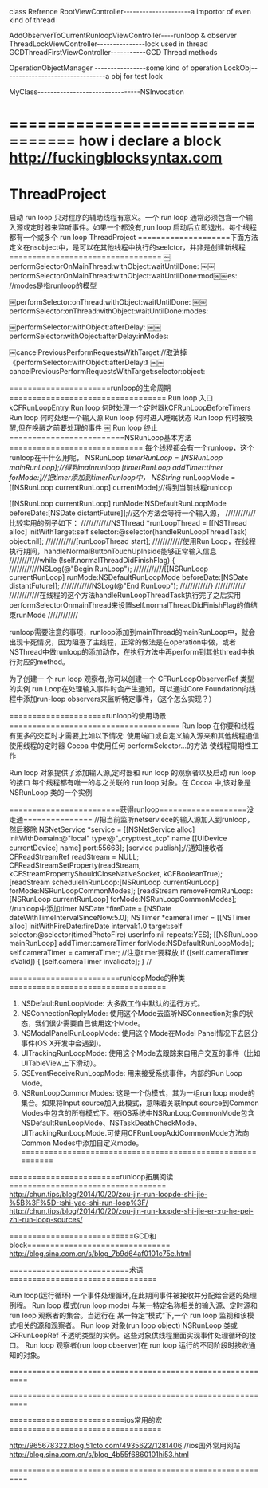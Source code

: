 class Refrence
RootViewController---------------------a importor of even kind of thread

AddObserverToCurrentRunloopViewController----runloop & observer
ThreadLockViewController---------------lock used in thread
GCDThreadFirstViewController-----------GCD Thread methods


OperationObjectManager ----------------some kind of operation
LockObj--------------------------------a obj for test lock

MyClass--------------------------------NSInvocation

=================================
how i declare a block
 http://fuckingblocksyntax.com
===================================



ThreadProject
=============
启动 run loop 只对程序的辅助线程有意义。一个 run loop 通常必须包含一个输 入源或定时器来监听事件。如果一个都没有,run loop 启动后立即退出。每个线程都有一个或多个 run loop
ThreadProject
====================下面方法定义在nsobject中，是可以在其他线程中执行的seelctor，并非是创建新线程=================================
￼performSelectorOnMainThread:withObject:waitUntilDone:
￼￼performSelectorOnMainThread:withObject:waitUntilDone:mod￼￼es:          //modes是指runloop的模型

￼performSelector:onThread:withObject:waitUntilDone:
￼￼performSelector:onThread:withObject:waitUntilDone:modes:

￼performSelector:withObject:afterDelay:
￼￼performSelector:withObject:afterDelay:inModes:

￼cancelPreviousPerformRequestsWithTarget://取消掉《performSelector:withObject:afterDelay:》
￼￼cancelPreviousPerformRequestsWithTarget:selector:object:

======================runloop的生命周期==================================
 Run loop 入口kCFRunLoopEntry
 Run loop 何时处理一个定时器kCFRunLoopBeforeTimers
 Run loop 何时处理一个输入源
 Run loop 何时进入睡眠状态
 Run loop 何时被唤醒,但在唤醒之前要处理的事件
￼ Run loop 终止
=========================NSRunLoop基本方法=============================
每个线程都会有一个runloop，这个runloop在干什么用呢，
NSRunLoop *timerRunLoop = [NSRunLoop mainRunLoop];//得到mainrunloop
[timerRunLoop addTimer:timer forMode:]//把timer添加到timerRunloop中，
NSString* runLoopMode = [[NSRunLoop currentRunLoop] currentMode];//得到当前线程runloop

[[NSRunLoop currentRunLoop] runMode:NSDefaultRunLoopMode beforeDate:[NSDate distantFuture]];//这个方法会等待一个输入源，
////////////比较实用的例子如下：
////////////NSThread *runLoopThread = [[NSThread alloc] initWithTarget:self selector:@selector(handleRunLoopThreadTask) object:nil];
////////////[runLoopThread start];
////////////使用Run Loop，在线程执行期间，handleNormalButtonTouchUpInside能够正常输入信息
////////////while (!self.normalThreadDidFinishFlag) {
////////////NSLog(@"Begin RunLoop");
////////////[[NSRunLoop currentRunLoop] runMode:NSDefaultRunLoopMode beforeDate:[NSDate distantFuture]];
////////////NSLog(@"End RunLoop");
////////////}
////////////
////////////在线程的这个方法handleRunLoopThreadTask执行完了之后实用performSelectorOnmainThread来设置self.normalThreadDidFinishFlag的值结束runMode
////////////



















runloop需要注意的事项，runloop添加到mainThread的mainRunLoop中，就会出现卡死情况，因为阻塞了主线程，正常的做法是在operation中做，或者NSThread中做runloop的添加动作，在执行方法中再perform到其他thread中执行对应的method。

为了创建一 个 run loop 观察者,你可以创建一个 CFRunLoopObserverRef 类型的实例
run Loop在处理输入事件时会产生通知，可以通过Core Foundation向线程中添加run-loop observers来监听特定事件，（这个怎么实现？）

=====================runloop的使用场景=====================================
Run loop 在你要和线程有更多的交互时才需要,比如以下情况:
 使用端口或自定义输入源来和其他线程通信
 使用线程的定时器
 Cocoa 中使用任何 performSelector...的方法
 使线程周期性工作

Run loop 对象提供了添加输入源,定时器和 run loop 的观察者以及启动 run loop 的接口
每个线程都有唯一的与之关联的 run loop 对象。在 Cocoa 中,该对象是 NSRunLoop 类的一个实例

========================获得runloop===================没走通===============
//把当前监听netserviece的输入源加入到runloop，然后移除
    NSNetService *service = [[NSNetService alloc] initWithDomain:@"local" type:@"_crypttest._tcp" name:[[UIDevice currentDevice] name] port:55663];
    [service publish];//通知接收者
    CFReadStreamRef readStream = NULL;
    CFReadStreamSetProperty(readStream, kCFStreamPropertyShouldCloseNativeSocket, kCFBooleanTrue);
    [readStream scheduleInRunLoop:[NSRunLoop currentRunLoop] forMode:NSRunLoopCommonModes];
    [readStream removeFromRunLoop:[NSRunLoop currentRunLoop] forMode:NSRunLoopCommonModes];
//runloop中添加timer
    NSDate *fireDate = [NSDate dateWithTimeIntervalSinceNow:5.0];
    NSTimer *cameraTimer = [[NSTimer alloc] initWithFireDate:fireDate interval:1.0 target:self selector:@selector(timedPhotoFire) userInfo:nil repeats:YES];
    [[NSRunLoop mainRunLoop] addTimer:cameraTimer forMode:NSDefaultRunLoopMode];
    self.cameraTimer = cameraTimer;
        //注意timer要释放
    if ([self.cameraTimer isValid])
    {
        [self.cameraTimer invalidate];
    }
//

========================runloopMode的种类==================================
1) NSDefaultRunLoopMode: 大多数工作中默认的运行方式。
2) NSConnectionReplyMode: 使用这个Mode去监听NSConnection对象的状态，我们很少需要自己使用这个Mode。
3) NSModalPanelRunLoopMode: 使用这个Mode在Model Panel情况下去区分事件(OS X开发中会遇到)。
4) UITrackingRunLoopMode: 使用这个Mode去跟踪来自用户交互的事件（比如UITableView上下滑动）。
5) GSEventReceiveRunLoopMode: 用来接受系统事件，内部的Run Loop Mode。
6) NSRunLoopCommonModes: 这是一个伪模式，其为一组run loop mode的集合。如果将Input source加入此模式，意味着关联Input source到Common Modes中包含的所有模式下。在iOS系统中NSRunLoopCommonMode包含NSDefaultRunLoopMode、NSTaskDeathCheckMode、UITrackingRunLoopMode.可使用CFRunLoopAddCommonMode方法向Common Modes中添加自定义mode。
==========================================================

========================runloop拓展阅读==================================
http://chun.tips/blog/2014/10/20/zou-jin-run-loopde-shi-jie-%5B%3F%5D-:shi-yao-shi-run-loop%3F/
http://chun.tips/blog/2014/10/20/zou-jin-run-loopde-shi-jie-er-:ru-he-pei-zhi-run-loop-sources/




===========================GCD和block===============================
http://blog.sina.com.cn/s/blog_7b9d64af0101c75e.html



==========================术语================================

Run loop(运行循环) 一个事件处理循环,在此期间事件被接收并分配给合适的处理例程。
 Run loop 模式(run loop mode)
与某一特定名称相关的输入源、定时源和 run loop 观察者的集合。当运行在 某一特定“模式”下,一个 run loop 监视和该模式相关的源和观察者。
 Run loop 对象(run loop object)
NSRunLoop 类或 CFRunLoopRef 不透明类型的实例。这些对象供线程里面实现事件处理循环的接口。
 Run loop 观察者(run loop observer)在 run loop 运行的不同阶段时接收通知的对象。


==========================================================




==========================================================



=========================ios常用的宏=================================

http://965678322.blog.51cto.com/4935622/1281406
//ios国外常用网站
http://blog.sina.com.cn/s/blog_4b55f6860101hi53.html

==========================================================